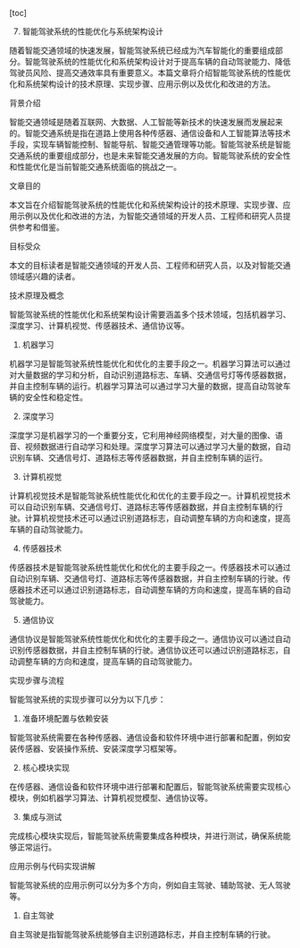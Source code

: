 
[toc]                    
                
                
7. 智能驾驶系统的性能优化与系统架构设计

随着智能交通领域的快速发展，智能驾驶系统已经成为汽车智能化的重要组成部分。智能驾驶系统的性能优化和系统架构设计对于提高车辆的自动驾驶能力、降低驾驶员风险、提高交通效率具有重要意义。本篇文章将介绍智能驾驶系统的性能优化和系统架构设计的技术原理、实现步骤、应用示例以及优化和改进的方法。

背景介绍

智能交通领域是随着互联网、大数据、人工智能等新技术的快速发展而发展起来的。智能交通系统是指在道路上使用各种传感器、通信设备和人工智能算法等技术手段，实现车辆智能控制、智能导航、智能交通管理等功能。智能驾驶系统是智能交通系统的重要组成部分，也是未来智能交通发展的方向。智能驾驶系统的安全性和性能优化是当前智能交通系统面临的挑战之一。

文章目的

本文旨在介绍智能驾驶系统的性能优化和系统架构设计的技术原理、实现步骤、应用示例以及优化和改进的方法，为智能交通领域的开发人员、工程师和研究人员提供参考和借鉴。

目标受众

本文的目标读者是智能交通领域的开发人员、工程师和研究人员，以及对智能交通领域感兴趣的读者。

技术原理及概念

智能驾驶系统的性能优化和系统架构设计需要涵盖多个技术领域，包括机器学习、深度学习、计算机视觉、传感器技术、通信协议等。

1. 机器学习

机器学习是智能驾驶系统性能优化和优化的主要手段之一。机器学习算法可以通过对大量数据的学习和分析，自动识别道路标志、车辆、交通信号灯等传感器数据，并自主控制车辆的运行。机器学习算法可以通过学习大量的数据，提高自动驾驶车辆的安全性和稳定性。

2. 深度学习

深度学习是机器学习的一个重要分支，它利用神经网络模型，对大量的图像、语音、视频数据进行自动学习和处理。深度学习算法可以通过学习大量的数据，自动识别车辆、交通信号灯、道路标志等传感器数据，并自主控制车辆的运行。

3. 计算机视觉

计算机视觉技术是智能驾驶系统性能优化和优化的主要手段之一。计算机视觉技术可以自动识别车辆、交通信号灯、道路标志等传感器数据，并自主控制车辆的行驶。计算机视觉技术还可以通过识别道路标志，自动调整车辆的方向和速度，提高车辆的自动驾驶能力。

4. 传感器技术

传感器技术是智能驾驶系统性能优化和优化的主要手段之一。传感器技术可以通过自动识别车辆、交通信号灯、道路标志等传感器数据，并自主控制车辆的行驶。传感器技术还可以通过识别道路标志，自动调整车辆的方向和速度，提高车辆的自动驾驶能力。

5. 通信协议

通信协议是智能驾驶系统性能优化和优化的主要手段之一。通信协议可以通过自动识别传感器数据，并自主控制车辆的行驶。通信协议还可以通过识别道路标志，自动调整车辆的方向和速度，提高车辆的自动驾驶能力。

实现步骤与流程

智能驾驶系统的实现步骤可以分为以下几步：

1. 准备环境配置与依赖安装

智能驾驶系统需要在各种传感器、通信设备和软件环境中进行部署和配置，例如安装传感器、安装操作系统、安装深度学习框架等。

2. 核心模块实现

在传感器、通信设备和软件环境中进行部署和配置后，智能驾驶系统需要实现核心模块，例如机器学习算法、计算机视觉模型、通信协议等。

3. 集成与测试

完成核心模块实现后，智能驾驶系统需要集成各种模块，并进行测试，确保系统能够正常运行。

应用示例与代码实现讲解

智能驾驶系统的应用示例可以分为多个方向，例如自主驾驶、辅助驾驶、无人驾驶等。

1. 自主驾驶

自主驾驶是指智能驾驶系统能够自主识别道路标志，并自主控制车辆的行驶。

